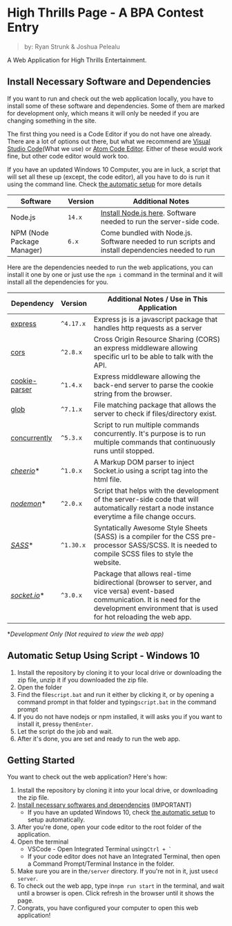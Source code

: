 # High Thrills Page - A BPA Contest Entry

> by: Ryan Strunk & Joshua Pelealu

A Web Application for High Thrills Entertainment.

## Install Necessary Software and Dependencies

If you want to run and check out the web application locally, you have to install some of these software and dependencies. Some of them are marked for development only, which means it will only be needed if you are changing something in the site.

The first thing you need is a Code Editor if you do not have one already. There are a lot of options out there, but what we recommend are [Visual Studio Code](https://code.visualstudio.com)(What we use) or [Atom Code Editor](https://atom.io). Either of these would work fine, but other code editor would work too.

If you have an updated Windows 10 Computer, you are in luck, a script that will set all these up (except, the code editor), all you have to do is run it using the command line. Check [the automatic setup](#automatic-setup-using-script---windows-10) for more details

| Software | Version | Additional Notes |
| - | - | - |
| Node.js | `14.x` | [Install Node.js here]([Node.js](https://nodejs.org/en/)). Software needed to run the server-side code. |
| NPM (Node Package Manager) | `6.x` | Come bundled with Node.js. Software needed to run scripts and install dependencies needed to run |

Here are the dependencies needed to run the web applications, you can install it one by one or just use the `npm i` command in the terminal and it will install all the dependencies for you.

| Dependency | Version | Additional Notes / Use in This Application |
| - | - | - |
| [express](https://npmjs.org/package/express) | `^4.17.x` | Express js is a javascript package that handles http requests as a server |
| [cors](https://www.npmjs.com/package/cors) | `^2.8.x` | Cross Origin Resource Sharing (CORS) an express middleware allowing specific url to be able to talk with the API. |
| [cookie-parser](https://www.npmjs.com/package/cookie-parser) | `^1.4.x` | Express middleware allowing the back-end server to parse the cookie string from the browser. |
| [glob](https://www.npmjs.com/package/glob) | `^7.1.x` | File matching package that allows the server to check if files/directory exist. |
| [concurrently](https://www.npmjs.com/package/concurrently) | `^5.3.x` | Script to run multiple commands concurrently. It's purpose is to run multiple commands that continuously runs until stopped. |
| *[cheerio](https://www.npmjs.com/package/cheerio)** | `^1.0.x` | A Markup DOM parser to inject Socket.io using a script tag into the html file. |
| *[nodemon](https://www.npmjs.com/package/nodemon)** | `^2.0.x` | Script that helps with the development of the server-side code that will automatically restart a node instance everytime a file change occurs. |
| *[SASS](https://www.npmjs.com/package/sass)** | `^1.30.x` | Syntatically Awesome Style Sheets (SASS) is a compiler for the CSS pre-processor SASS/SCSS. It is needed to compile SCSS files to style the website. |
| *[socket.io](https://www.npmjs.com/package/socket.io)** | `^3.0.x` | Package that allows real-time bidirectional (browser to server, and vice versa) event-based communication. It is need for the development environment that is used for hot reloading the web app. |

**Development Only (Not required to view the web app)*

## Automatic Setup Using Script - Windows 10

1. Install the repository by cloning it to your local drive or downloading the zip file, unzip it if you downloaded the zip file.
2. Open the folder
3. Find the file`script.bat` and run it either by clicking it, or by opening a command prompt in that folder and typing`script.bat` in the command prompt
4. If you do not have nodejs or npm installed, it will asks you if you want to install it, press`y` then`Enter`.
5. Let the script do the job and wait.
6. After it's done, you are set and ready to run the web app.

## Getting Started

You want to check out the web application? Here's how:

1. Install the repository by cloning it into your local drive, or downloading the zip file.
2. [Install necessary softwares and dependencies](#install-necessary-software-and-dependencies) (IMPORTANT)
   * If you have an updated Windows 10, check [the automatic setup](#automatic-setup-using-script---windows-10) to setup automatically.
3. After you're done, open your code editor to the root folder of the application.
4. Open the terminal
   * VSCode - Open Integrated Terminal using``Ctrl + ` ``
   * If your code editor does not have an Integrated Terminal, then open a Command Prompt/Terminal Instance in the folder.
5. Make sure you are in the`/server` directory. If you're not in it, just use`cd server`.
6. To check out the web app, type in`npm run start` in the terminal, and wait until a browser is open. Click refresh in the browser until it shows the page.
7. Congrats, you have configured your computer to open this web application!
